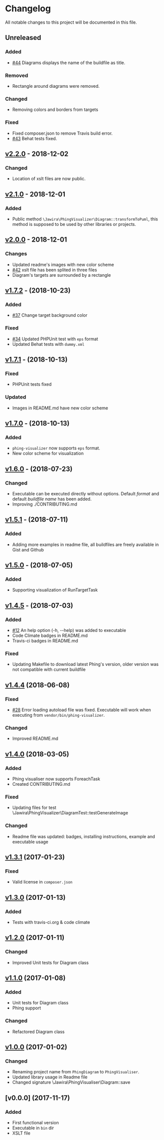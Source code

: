 # Changelog

All notable changes to this project will be documented in this file.

<!---
### Added
### Changed
### Deprecated
### Removed
### Fixed
### Security
-->

## Unreleased

### Added

- [#44] Diagrams displays the name of the buildfile as title.

### Removed

- Rectangle around diagrams were removed.

### Changed

- Removing colors and borders from targets 

### Fixed

- Fixed composer.json to remove Travis build error.
- [#43] Behat tests fixed.

## [v2.2.0] - 2018-12-02 

### Changed

- Location of xslt files are now public.

## [v2.1.0] - 2018-12-01

### Added

- Public method `\Jawira\PhingVisualizer\Diagram::transformToPuml`, this method
is supposed to be used by other libraries or projects.

## [v2.0.0] - 2018-12-01

### Changes

- Updated readme's images with new color scheme
- [#42] xslt file has been splited in three files
- Diagram's targets are surrounded by a rectangle

## [v1.7.2] - (2018-10-23)

### Added 

- [#37] Change target background color

### Fixed

- [#34] Updated PHPUnit test with `eps` format 
- Updated Behat tests with `dummy.xml` 

## [v1.7.1] - (2018-10-13)

### Fixed

- PHPUnit tests fixed

### Updated

- Images in README.md have new color scheme

## [v1.7.0] - (2018-10-13)

### Added

- `phing-visualizer` now supports `eps` format.
- New color scheme for visualization

## [v1.6.0] - (2018-07-23)

### Changed

- Executable can be executed directly without options. Default _format_ and 
default _buildfile name_ has been added.
- Improving ./CONTRIBUTING.md

## [v1.5.1] - (2018-07-11)

### Added

- Adding more examples in readme file, all buildfiles are freely available in 
Gist and Github

## [v1.5.0] - (2018-07-05) 

### Added

- Supporting visualization of RunTargetTask

## [v1.4.5] - (2018-07-03)

### Added

- [#12] An help option (-h, --help) was added to executable 
- Code Climate badges in README.md
- Travis-ci badges in README.md

### Fixed

- Updating Makefile to download latest Phing's version, older version was not 
compatible with current buildfile

## [v1.4.4] (2018-06-08)

### Fixed

* [#28] Error loading autoload file was fixed. Executable will work when executing 
from `vendor/bin/phing-visualizer`. 

### Changed

* Improved README.md

## [v1.4.0] (2018-03-05)

### Added

* Phing visualiser now supports ForeachTask
* Created CONTRIBUTING.md 

### Fixed

* Updating files for test \Jawira\PhingVisualizer\DiagramTest::testGenerateImage

### Changed

* Readme file was updated: badges, installing instructions, example and 
executable usage

## [v1.3.1] (2017-01-23)

### Fixed

* Valid license in `composer.json`  

## [v1.3.0] (2017-01-13)

### Added

* Tests with travis-ci.org & code climate


## [v1.2.0] (2017-01-11)

### Changed

* Improved Unit tests for Diagram class


## [v1.1.0] (2017-01-08)

### Added

* Unit tests for Diagram class
* Phing support

### Changed

* Refactored Diagram class


## [v1.0.0] (2017-01-02)

### Changed

* Renaming project name from `PhingDiagram` to `PhingVisualiser`.
* Updated library usage in Readme file
* Changed signature \Jawira\PhingVisualiser\Diagram::save

## [v0.0.0] (2017-11-17)

### Added

* First functional version
* Executable in `bin` dir
* XSLT file

[#42]: https://github.com/jawira/phing-visualizer/pull/42
[#37]: https://github.com/jawira/phing-visualizer/pull/37
[#34]: https://github.com/jawira/phing-visualizer/pull/34
[#28]: https://github.com/jawira/phing-visualizer/pull/28
[#12]: https://github.com/jawira/phing-visualizer/pull/12
[v1.7.2]: https://github.com/jawira/phing-visualizer/compare/v1.7.1...v1.7.2
[v1.7.1]: https://github.com/jawira/phing-visualizer/compare/v1.7.0...v1.7.1
[v1.7.0]: https://github.com/jawira/phing-visualizer/compare/v1.5.1...v1.7.0
[v1.5.1]: https://github.com/jawira/phing-visualizer/compare/v1.5.0...v1.5.1
[v1.5.0]: https://github.com/jawira/phing-visualizer/compare/v1.4.5...v1.5.0
[v1.4.5]: https://github.com/jawira/phing-visualizer/compare/v1.4.4...v1.4.5
[v1.4.4]: https://github.com/jawira/phing-visualizer/compare/v1.4.0...v1.4.4
[v1.4.0]: https://github.com/jawira/phing-visualizer/compare/v1.3.1...v1.4.0
[v1.3.1]: https://github.com/jawira/phing-visualizer/compare/v1.3.0...v1.3.1
[v1.3.0]: https://github.com/jawira/phing-visualizer/compare/v1.2.0...v1.3.0
[v1.2.0]: https://github.com/jawira/phing-visualizer/compare/v1.1.0...v1.2.0
[v1.1.0]: https://github.com/jawira/phing-visualizer/compare/v1.0.0...v1.1.0
[v1.0.0]: https://github.com/jawira/phing-visualizer/compare/v0.0.0...v1.0.0
[v1.6.0]: https://github.com/jawira/phing-visualizer/compare/v1.5.1...v1.6.0
[v2.0.0]: https://github.com/jawira/phing-visualizer/compare/v1.7.2...v2.0.0
[v2.1.0]: https://github.com/jawira/phing-visualizer/compare/v2.0.0...v2.1.0
[v2.2.0]: https://github.com/jawira/phing-visualizer/compare/v2.1.0...v2.2.0
[#44]: https://github.com/jawira/phing-visualizer/pull/44
[#43]: https://github.com/jawira/phing-visualizer/pull/43